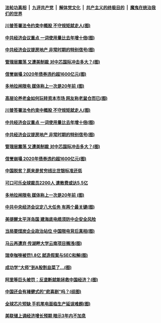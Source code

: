 

####  [法轮功真相](../../../../basic/blob/master/README.md?t=12202202) &nbsp;|&nbsp; [九评共产党](../../../../9ping.md/blob/master/README.md?t=12202202) &nbsp;|&nbsp; [解体党文化](../../../../jtdwh.md/blob/master/README.md?t=12202202)  &nbsp;|&nbsp; [共产主义的终极目的](../../../../gczydzjmd.md/blob/master/README.md?t=12202202) &nbsp;|&nbsp; [魔鬼在统治我们的世界](../../../../mgztzwmdsj.md/blob/master/README.md?t=12202202) 

#### [川普签署法令约束中概股 不守规矩就走人(图)](../pages/p5/956422.md?t=12202202) 

#### [中共经济会议重点 一词使用量比去年增十倍(图)](../pages/p5/956423.md?t=12202202) 

#### [中共经济会议提房地产 非常时期的特别信号(图)](../pages/p5/956388.md?t=12202202) 

#### [管理层震荡 又遭美制裁 对中芯国际冲击多大？(图)](../pages/p5/956383.md?t=12202202) 

#### [信誉崩塌 2020年债券违约超1600亿元(图)](../pages/p5/956378.md?t=12202202) 

#### [多地拉闸限电 媒体称上一次是20年前&nbsp;(图)](../pages/p5/956341.md?t=12202202) 

#### [高层论养老金如何玩转资本市场 网友称老鼠仓而已(图)](../pages/p5/956482.md?t=12202202) 

#### [川普签署法令约束中概股 不守规矩就走人(图)](../pages/p5/956422.md?t=12202202) 

#### [中共经济会议重点 一词使用量比去年增十倍(图)](../pages/p5/956423.md?t=12202202) 

#### [中共经济会议提房地产 非常时期的特别信号(图)](../pages/p5/956388.md?t=12202202) 

#### [管理层震荡 又遭美制裁 对中芯国际冲击多大？(图)](../pages/p5/956383.md?t=12202202) 

#### [信誉崩塌 2020年债券违约超1600亿元(图)](../pages/p5/956378.md?t=12202202) 

#### [中国脱贫？原来是贫穷线比世银标准还低](../pages/p5/956362.md?t=12202202) 

#### [可口可乐全球裁员2200人 遣散费或达5.5亿](../pages/p5/956357.md?t=12202202) 

#### [多地拉闸限电 媒体称上一次是20年前&nbsp;(图)](../pages/p5/956341.md?t=12202202) 


#### [中共中央经济会议定八大任务 有两个最关键(图)](../pages/p5/956292.md?t=12202202) 

#### [美提醒太平洋岛国 建海底电缆须防中企安全风险](../pages/p5/956284.md?t=12202202) 

#### [当局要煤炭企业政治站位 中国限电背后真相(图)](../pages/p5/956279.md?t=12202202) 

#### [马云再遭弃 传湖畔大学云南项目搁浅(图)](../pages/p5/956268.md?t=12202202) 

#### [瑞幸咖啡被罚1.8亿 就造假案与SEC和解(图)](../pages/p5/956277.md?t=12202202) 

#### [成功学“大师”到A股割韭菜了…(图)](../pages/p5/956146.md?t=12202202) 

#### [阿里等巨头被罚：反垄断就能拯救中国经济？(图)](../pages/p5/956155.md?t=12202202) 

#### [中国还会有褚健式的“悲喜剧”吗？(组图)](../pages/p5/956152.md?t=12202202) 

#### [全球芯片短缺 手机笔电面临生产延误难题(图)](../pages/p5/956184.md?t=12202202) 

#### [美联储上调经济增长预期 暗示3年内不加息](../pages/p5/956162.md?t=12202202) 


